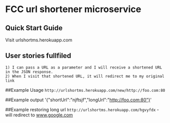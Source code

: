 # FCC url shortener microservice


## Quick Start Guide

Visit urlshortms.herokuapp.com

## User stories fullfiled
    1) I can pass a URL as a parameter and I will receive a shortened URL in the JSON response.
    2) When I visit that shortened URL, it will redirect me to my original link 


##Example Usage
`http://urlshortms.herokuapp.com/new/http://foo.com:80`

##Example output
'{"shortUrl":"njftsjf","longUrl":"http://foo.com:80"}'

##Example restoring long url
`http://urlshortms.herokuapp.com/hgvyfdx` - will redirect to www.google.com


